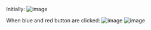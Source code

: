 Initially:
![image](https://user-images.githubusercontent.com/75125324/125935915-5a983f20-d223-4b70-b501-98849a8366d9.png)


When blue and red button are clicked:
![image](https://user-images.githubusercontent.com/75125324/125936004-ac7919bd-3dbc-4e97-b206-008105a44576.png)
![image](https://user-images.githubusercontent.com/75125324/125936016-f4b0afec-ca37-4883-ab6e-e2e63d6b6514.png)
